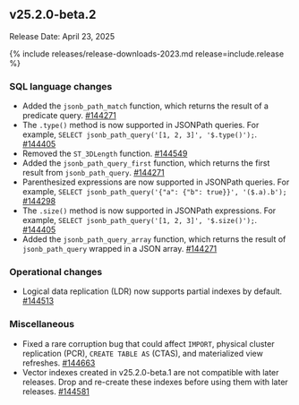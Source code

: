 ## v25.2.0-beta.2

Release Date: April 23, 2025

{% include releases/release-downloads-2023.md release=include.release %}

<h3 id="v25-2-0-beta-2-sql-language-changes">SQL language changes</h3>

- Added the `jsonb_path_match` function, which returns the result of a predicate query.
 [#144271][#144271]
- The `.type()` method is now supported in JSONPath queries. For example, `SELECT jsonb_path_query('[1, 2, 3]', '$.type()');`.
 [#144405][#144405]
- Removed the `ST_3DLength` function.
 [#144549][#144549]
- Added the `jsonb_path_query_first` function, which returns the first result from `jsonb_path_query`.
 [#144271][#144271]
- Parenthesized expressions are now supported in JSONPath queries. For example, `SELECT jsonb_path_query('{"a": {"b": true}}', '($.a).b');`
 [#144298][#144298]
- The `.size()` method is now supported in JSONPath expressions. For example, `SELECT jsonb_path_query('[1, 2, 3]', '$.size()');`.
 [#144405][#144405]
- Added the `jsonb_path_query_array` function, which returns the result of `jsonb_path_query` wrapped in a JSON array.
 [#144271][#144271]

<h3 id="v25-2-0-beta-2-operational-changes">Operational changes</h3>

- Logical data replication (LDR) now supports partial indexes by default.
 [#144513][#144513]

<h3 id="v25-2-0-beta-2-miscellaneous">Miscellaneous</h3>

- Fixed a rare corruption bug that could affect `IMPORT`, physical cluster replication (PCR), `CREATE TABLE AS` (CTAS), and materialized view refreshes.
 [#144663][#144663]
- Vector indexes created in v25.2.0-beta.1 are not compatible with later releases. Drop and re-create these indexes before using them with later releases.
 [#144581][#144581]


[#144581]: https://github.com/cockroachdb/cockroach/pull/144581
[#144271]: https://github.com/cockroachdb/cockroach/pull/144271
[#144405]: https://github.com/cockroachdb/cockroach/pull/144405
[#144549]: https://github.com/cockroachdb/cockroach/pull/144549
[#144298]: https://github.com/cockroachdb/cockroach/pull/144298
[#144513]: https://github.com/cockroachdb/cockroach/pull/144513
[#144663]: https://github.com/cockroachdb/cockroach/pull/144663
